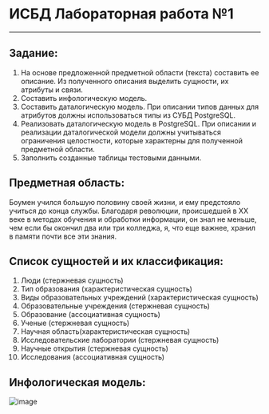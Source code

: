# ИСБД Лабораторная работа №1
___
## Задание:
1. На основе предложенной предметной области (текста) составить ее описание. Из полученного описания выделить сущности, их атрибуты и связи.
2. Составить инфологическую модель.
3. Составить даталогическую модель. При описании типов данных для атрибутов должны использоваться типы из СУБД PostgreSQL.
4. Реализовать даталогическую модель в PostgreSQL. При описании и реализации даталогической модели должны учитываться ограничения целостности, которые характерны для полученной предметной области.
5. Заполнить созданные таблицы тестовыми данными.
## Предметная область:
Боумен учился большую половину своей жизни, и ему предстояло учиться до конца службы. Благодаря революции, происшедшей в XX веке в методах обучения и обработки информации, он знал не меньше, чем если бы окончил два или три колледжа, я, что еще важнее, хранил в памяти почти все эти знания.
## Список сущностей и их классификация:
1)	Люди (стержневая сущность)
2)	Тип образования (характеристическая сущность)
3)	Виды образовательных учреждений (характеристическая сущность)
4)	Образовательные учреждения (стержневая сущность)
5)	Образование (ассоциативная сущность)
6)	Ученые (стержневая сущность)
7)	Научная область(характеристическая сущность)
8)	Исследовательские лаборатории (стержневая сущность)
9)	Научные открытия (стержневая сущность)
10)	 Исследования (ассоциативная сущность)
## Инфологическая модель:
![image](https://user-images.githubusercontent.com/71176575/202291023-243ecbf1-bf10-44ed-ba50-aaa2950bc952.png)
